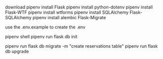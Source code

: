 download
pipenv install Flask
pipenv install python-dotenv
pipenv install Flask-WTF
pipenv install wtforms
pipenv install SQLAlchemy Flask-SQLAlchemy
pipenv install alembic Flask-Migrate


use the .env.example to create the .env

pipenv shell
pipenv run flask db init


pipenv run flask db migrate -m "create reservations table"
pipenv run flask db upgrade
